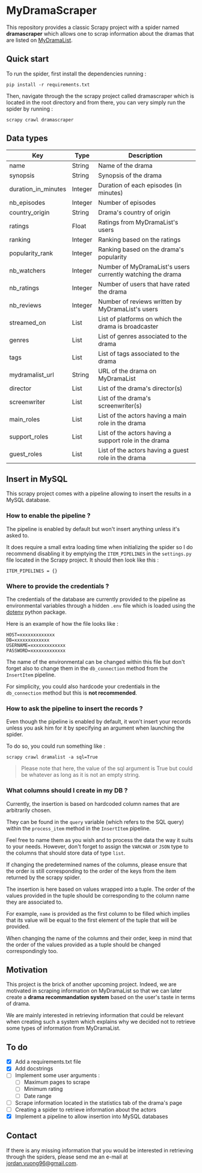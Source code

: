 # MyDramaScraper

This repository provides a classic Scrapy project with a spider named **dramascraper** which allows one to scrap information about the dramas that are listed on [MyDramaList](https://mydramalist.com/).

## Quick start

To run the spider, first install the dependencies running : 

`pip install -r requirements.txt`

Then, navigate through the the scrapy project called dramascraper which is located in the root directory and from there, you can very simply run the spider by running : 

`scrapy crawl dramascraper`

## Data types

| Key                 	| Type       	| Description                                                	|
|---------------------	|------------	|------------------------------------------------------------	|
| name                	| String     	| Name of the drama                                          	|
| synopsis            	| String     	| Synopsis of the drama                                      	|
| duration_in_minutes 	| Integer    	| Duration of each episodes (in minutes)                     	|
| nb_episodes         	| Integer    	| Number of episodes                                         	|
| country_origin      	| String     	| Drama's country of origin                                  	|
| ratings             	| Float      	| Ratings from MyDramaList's users                           	|
| ranking             	| Integer    	| Ranking based on the ratings                               	|
| popularity_rank     	| Integer    	| Ranking based on the drama's popularity                    	|
| nb_watchers         	| Integer    	| Number of MyDramaList's users currently watching the drama 	|
| nb_ratings          	| Integer    	| Number of users that have rated the drama                  	|
| nb_reviews          	| Integer    	| Number of reviews written by MyDramaList's users           	|
| streamed_on         	| List       	| List of platforms on which the drama is broadcaster        	|
| genres              	| List       	| List of genres associated to the drama                     	|
| tags                	| List       	| List of tags associated to the drama                       	|
| mydramalist_url     	| String     	| URL of the drama on MyDramaList                            	|
| director             	| List 	        | List of the drama's director(s)      	                        |
| screenwriter          | List 	        | List of the drama's screenwriter(s)                           |
| main_roles            | List 	        | List of the actors having a main role in the drama          	|
| support_roles         | List 	        | List of the actors having a support role in the drama         |
| guest_roles           | List 	        | List of the actors having a guest role in the drama        	|

## Insert in MySQL

This scrapy project comes with a pipeline allowing to insert the results in a MySQL database. 

### How to enable the pipeline ?

The pipeline is enabled by default but won't insert anything unless it's asked to. 

It does require a small extra loading time when initializing the spider so I do recommend disabling it by emptying the `ITEM_PIPELINES` in the `settings.py` file located in the Scrapy project. It should then look like this : 

```
ITEM_PIPELINES = {}
```

### Where to provide the credentials ? 

The credentials of the database are currently provided to the pipeline as environmental variables through a hidden `.env` file which is loaded using the [dotenv](https://pypi.org/project/python-dotenv/) python package.

Here is an example of how the file looks like :

```
HOST=xxxxxxxxxxxxx
DB=xxxxxxxxxxxxx
USERNAME=xxxxxxxxxxxxx
PASSWORD=xxxxxxxxxxxxx
```

The name of the environmental can be changed within this file but don't forget also to change them in the `db_connection` method from the `InsertItem` pipeline.

For simplicity, you could also hardcode your credentials in the `db_connection` method but this is **not recommended**.

### How to ask the pipeline to insert the records ?

Even though the pipeline is enabled by default, it won't insert your records unless you ask him for it by specifying an argument when launching the spider.

To do so, you could run something like :

`scrapy crawl dramalist -a sql=True`

> Please note that here, the value of the sql argument is True but could be whatever as long as it is not an empty string.

### What columns should I create in my DB ?

Currently, the insertion is based on hardcoded column names that are arbitrarily chosen.

They can be found in the `query` variable (which refers to the SQL query) within the `process_item` method in the `InsertItem` pipeline.

Feel free to name them as you wish and to process the data the way it suits to your needs. However, don't forget to assign the `VARCHAR` or `JSON` type to the columns that should store data of type `list`.

If changing the predetermined names of the columns, please ensure that the order is still corresponding to the order of the keys from the item returned by the scrapy spider. 

The insertion is here based on values wrapped into a tuple. The order of the values provided in the tuple should be corresponding to the column name they are associated to. 

For example, `name` is provided as the first column to be filled which implies that its value will be equal to the first element of the tuple that will be provided. 

When changing the name of the columns and their order, keep in mind that the order of the values provided as a tuple should be changed correspondingly too.
## Motivation

This project is the brick of another upcoming project. Indeed, we are motivated in scraping information on MyDramaList so that we can later create a **drama recommandation system** based on the user's taste in terms of drama. 

We are mainly interested in retrieving information that could be relevant when creating such a system which explains why we decided not to retrieve some types of information from MyDramaList.

## To do

- [x] Add a requirements.txt file
- [x] Add docstrings
- [ ] Implement some user arguments :
    - [ ] Maximum pages to scrape
    - [ ] Minimum rating
    - [ ] Date range
- [ ] Scrape information located in the statistics tab of the drama's page
- [ ] Creating a spider to retrieve information about the actors
- [x] Implement a pipeline to allow insertion into MySQL databases

## Contact

If there is any missing information that you would be interested in retrieving through the spiders, please send me an e-mail at jordan.vuong96@gmail.com.